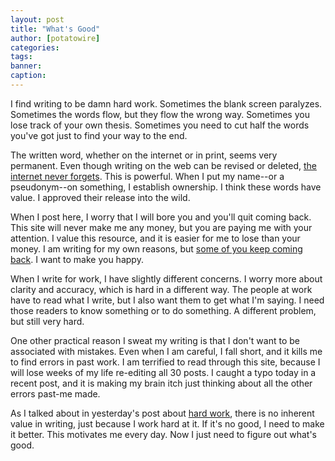 ```yaml
---
layout: post
title: "What's Good"
author: [potatowire]
categories: 
tags: 
banner: 
caption: 
---
```




I find writing to be damn hard work. Sometimes the blank screen paralyzes. Sometimes the words flow, but they flow the wrong way. Sometimes you lose track of your own thesis. Sometimes you need to cut half the words you've got just to find your way to the end.

The written word, whether on the internet or in print, seems very permanent. Even though writing on the web can be revised or deleted, [the internet never forgets](http://politwoops.sunlightfoundation.com/).  This is powerful. When I put my name--or a pseudonym--on something, I establish ownership. I think these words have value. I approved their release into the wild. 

When I post here, I worry that I will bore you and you'll quit coming back. This site will never make me any money, but you are paying me with your attention. I value this resource, and it is easier for me to lose than your money. I am writing for my own reasons, but [some of you keep coming back](https://twitter.com/potatowire/status/712108327841308673). I want to make you happy. 

When I write for work, I have slightly different concerns. I worry more about clarity and accuracy, which is hard in a different way. The people at work have to read what I write, but I also want them to get what I'm saying. I need those readers to know something or to do something. A different problem, but still very hard.

One other practical reason I sweat my writing is that I don't want to be associated with mistakes. Even when I am careful, I fall short, and it kills me to find errors in past work. I am terrified to read through this site, because I will lose weeks of my life re-editing all 30 posts. I caught a typo today in a recent post, and it is making my brain itch just thinking about all the other errors past-me made.  

As I talked about in yesterday's post about [hard work](http://with.thegra.in/hard-work), there is no inherent value in writing, just because I work hard at it. If it's no good, I need to make it better. This motivates me every day. Now I just need to figure out what's good.
